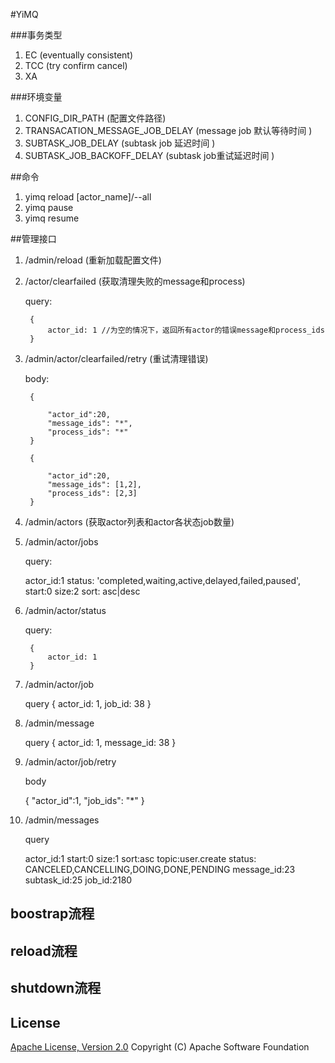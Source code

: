 #YiMQ


###事务类型
1. EC  (eventually consistent)
2. TCC (try confirm cancel)
3. XA  




###环境变量

1. CONFIG_DIR_PATH (配置文件路径)
2. TRANSACATION_MESSAGE_JOB_DELAY (message job 默认等待时间 )
3. SUBTASK_JOB_DELAY (subtask job 延迟时间 )
4. SUBTASK_JOB_BACKOFF_DELAY (subtask job重试延迟时间 )

##命令

1. yimq reload [actor_name]/--all
2. yimq pause
3. yimq resume

##管理接口

1. /admin/reload (重新加载配置文件)

2. /actor/clearfailed (获取清理失败的message和process)
   
    query:

        {
            actor_id: 1 //为空的情况下，返回所有actor的错误message和process_ids
        }
   

3. /admin/actor/clearfailed/retry (重试清理错误)

    body:

        {

            "actor_id":20,
            "message_ids": "*",
            "process_ids": "*"
        }

        {

            "actor_id":20,
            "message_ids": [1,2],
            "process_ids": [2,3]
        }


4. /admin/actors  (获取actor列表和actor各状态job数量)

5. /admin/actor/jobs

    query:

    actor_id:1
    status: 'completed,waiting,active,delayed,failed,paused',
    start:0
    size:2
    sort: asc|desc

6. /admin/actor/status

    query:

        {
            actor_id: 1
        }

7. /admin/actor/job

    query
    {
        actor_id: 1,
        job_id: 38
    }

8. /admin/message

    query
    {
        actor_id: 1,
        message_id: 38
    }

9. /admin/actor/job/retry

    body
    
    {
        "actor_id":1,
        "job_ids": "*"
    }
    
10. /admin/messages

    query

    actor_id:1
    start:0
    size:1
    sort:asc
    topic:user.create
    status: CANCELED,CANCELLING,DOING,DONE,PENDING
    message_id:23
    subtask_id:25
    job_id:2180


## boostrap流程


## reload流程



## shutdown流程



## License
[Apache License, Version 2.0](http://www.apache.org/licenses/LICENSE-2.0.html) Copyright (C) Apache Software Foundation